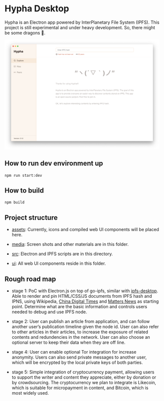 # Hypha Desktop

Hypha is an Electron app powered by InterPlanetary File System (IPFS). This project is still experimental and under heavy development. So, there might be some dragons 🐉.

![Screen](media/screen.png)


## How to run dev environment up

```
npm run start:dev
```

## How to build

```
npm build
```

## Project structure

* [assets](src): Currently, icons and compiled web UI components will be placed here.

* [media](media): Screen shots and other materials are in this folder.

* [src](src): Electron and IPFS scripts are in this directory.

* [ui](ui): All web UI components reside in this folder.

## Rough road map

* stage 1: PoC with Electron.js on top of go-ipfs, similar with [ipfs-desktop](https://github.com/ipfs-shipyard/ipfs-desktop). Able to render and pin HTML/CSS/JS documents from IPFS hash and IPNS, using Wikipedia, [China Digital Times](https://chinadigitaltimes.net) and [Matters News](https://matters.news) as starting point. Determine what are the basic information and controls users needed to debug and use IPFS node.

* stage 2: User can publish an article from application, and can follow another user’s publication timeline given the node id. User can also refer to other articles in their articles, to increase the exposure of related contents and redundencies in the network. User can also choose an optional server to keep their data when they are off line.

* stage 4: User can enable optional Tor integration for increase anonymity. Users can also send private messages to another user, which will be encrypted by the local private keys of both parties.

* stage 5: Simple integration of cryptocurrency payment, allowing users to support the writer and content they appreciate, either by donation or by crowdsourcing. The cryptocurrency we plan to integrate is Likecoin, which is suitable for micropayment in content, and Bitcoin, which is most widely used.

